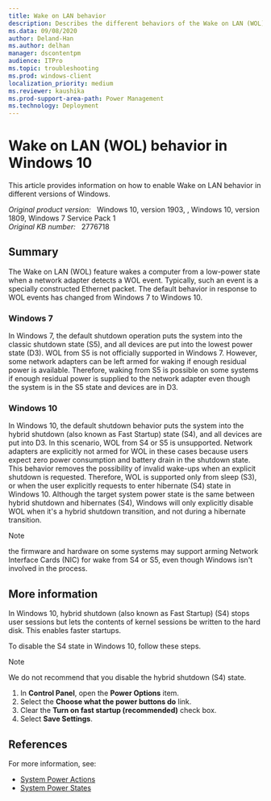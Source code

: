 ```yaml
---
title: Wake on LAN behavior
description: Describes the different behaviors of the Wake on LAN (WOL) technology in Windows 7 and Windows 10.
ms.data: 09/08/2020
author: Deland-Han
ms.author: delhan
manager: dscontentpm
audience: ITPro
ms.topic: troubleshooting
ms.prod: windows-client
localization_priority: medium
ms.reviewer: kaushika
ms.prod-support-area-path: Power Management
ms.technology: Deployment
---
```

# Wake on LAN (WOL) behavior in Windows 10

This article provides information on how to enable Wake on LAN behavior in different versions of Windows.

_Original product version:_ &nbsp; Windows 10, version 1903, , Windows 10, version 1809, Windows 7 Service Pack 1  
_Original KB number:_ &nbsp; 2776718

## Summary

The Wake on LAN (WOL) feature wakes a computer from a low-power state when a network adapter detects a WOL event. Typically, such an event is a specially constructed Ethernet packet. The default behavior in response to WOL events has changed from Windows 7 to Windows 10.

### Windows 7

In Windows 7, the default shutdown operation puts the system into the classic shutdown state (S5), and all devices are put into the lowest power state (D3). WOL from S5 is not officially supported in Windows 7. However, some network adapters can be left armed for waking if enough residual power is available. Therefore, waking from S5 is possible on some systems if enough residual power is supplied to the network adapter even though the system is in the S5 state and devices are in D3.

### Windows 10

In Windows 10, the default shutdown behavior puts the system into the hybrid shutdown (also known as Fast Startup) state (S4), and all devices are put into D3. In this scenario, WOL from S4 or S5 is unsupported. Network adapters are explicitly not armed for WOL in these cases because users expect zero power consumption and battery drain in the shutdown state. This behavior removes the possibility of invalid wake-ups when an explicit shutdown is requested. Therefore, WOL is supported only from sleep (S3), or when the user explicitly requests to enter hibernate (S4) state in Windows 10. Although the target system power state is the same between hybrid shutdown and hibernates (S4), Windows will only explicitly disable WOL when it's a hybrid shutdown transition, and not during a hibernate transition.

> [!NOTE]
> the firmware and hardware on some systems may support arming Network Interface Cards (NIC) for wake from S4 or S5, even though Windows isn't involved in the process.

## More information

In Windows 10, hybrid shutdown (also known as Fast Startup) (S4) stops user sessions but lets the contents of kernel sessions be written to the hard disk. This enables faster startups.

To disable the S4 state in Windows 10, follow these steps.

> [!NOTE]
> We do not recommend that you disable the hybrid shutdown (S4) state.

1. In **Control Panel**, open the **Power Options** item.
2. Select the **Choose what the power buttons do** link.
3. Clear the **Turn on fast startup (recommended)** check box.
4. Select **Save Settings**.

## References

For more information, see:

- [System Power Actions](/windows-hardware/drivers/kernel/system-power-actions)
- [System Power States](/windows/win32/power/system-power-states)
